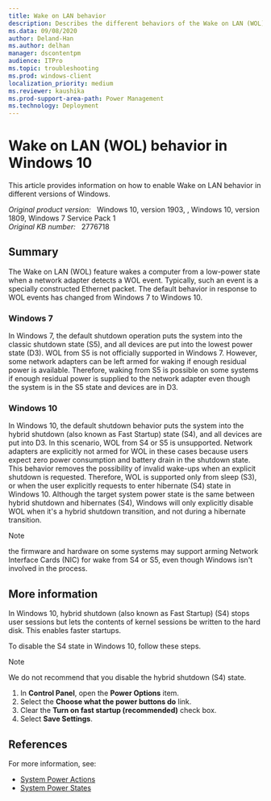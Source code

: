 ```yaml
---
title: Wake on LAN behavior
description: Describes the different behaviors of the Wake on LAN (WOL) technology in Windows 7 and Windows 10.
ms.data: 09/08/2020
author: Deland-Han
ms.author: delhan
manager: dscontentpm
audience: ITPro
ms.topic: troubleshooting
ms.prod: windows-client
localization_priority: medium
ms.reviewer: kaushika
ms.prod-support-area-path: Power Management
ms.technology: Deployment
---
```

# Wake on LAN (WOL) behavior in Windows 10

This article provides information on how to enable Wake on LAN behavior in different versions of Windows.

_Original product version:_ &nbsp; Windows 10, version 1903, , Windows 10, version 1809, Windows 7 Service Pack 1  
_Original KB number:_ &nbsp; 2776718

## Summary

The Wake on LAN (WOL) feature wakes a computer from a low-power state when a network adapter detects a WOL event. Typically, such an event is a specially constructed Ethernet packet. The default behavior in response to WOL events has changed from Windows 7 to Windows 10.

### Windows 7

In Windows 7, the default shutdown operation puts the system into the classic shutdown state (S5), and all devices are put into the lowest power state (D3). WOL from S5 is not officially supported in Windows 7. However, some network adapters can be left armed for waking if enough residual power is available. Therefore, waking from S5 is possible on some systems if enough residual power is supplied to the network adapter even though the system is in the S5 state and devices are in D3.

### Windows 10

In Windows 10, the default shutdown behavior puts the system into the hybrid shutdown (also known as Fast Startup) state (S4), and all devices are put into D3. In this scenario, WOL from S4 or S5 is unsupported. Network adapters are explicitly not armed for WOL in these cases because users expect zero power consumption and battery drain in the shutdown state. This behavior removes the possibility of invalid wake-ups when an explicit shutdown is requested. Therefore, WOL is supported only from sleep (S3), or when the user explicitly requests to enter hibernate (S4) state in Windows 10. Although the target system power state is the same between hybrid shutdown and hibernates (S4), Windows will only explicitly disable WOL when it's a hybrid shutdown transition, and not during a hibernate transition.

> [!NOTE]
> the firmware and hardware on some systems may support arming Network Interface Cards (NIC) for wake from S4 or S5, even though Windows isn't involved in the process.

## More information

In Windows 10, hybrid shutdown (also known as Fast Startup) (S4) stops user sessions but lets the contents of kernel sessions be written to the hard disk. This enables faster startups.

To disable the S4 state in Windows 10, follow these steps.

> [!NOTE]
> We do not recommend that you disable the hybrid shutdown (S4) state.

1. In **Control Panel**, open the **Power Options** item.
2. Select the **Choose what the power buttons do** link.
3. Clear the **Turn on fast startup (recommended)** check box.
4. Select **Save Settings**.

## References

For more information, see:

- [System Power Actions](/windows-hardware/drivers/kernel/system-power-actions)
- [System Power States](/windows/win32/power/system-power-states)
